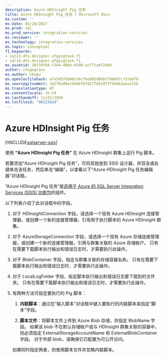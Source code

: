 ```yaml
---
description: Azure HDInsight Pig 任务
title: Azure HDInsight Pig 任务 | Microsoft Docs
ms.custom: ''
ms.date: 02/28/2017
ms.prod: sql
ms.prod_service: integration-services
ms.reviewer: ''
ms.technology: integration-services
ms.topic: conceptual
f1_keywords:
- sql13.dts.designer.afppigtask.f1
- sql14.dts.designer.afppigtask.f1
ms.assetid: 26f34f64-f344-486e-9190-acf71aef29a8
author: chugugrace
ms.author: chugu
ms.openlocfilehash: a7e5d57d54bc54cf6e905d66bf7d6687c737e070
ms.sourcegitcommit: 192f6a99e19e66f0f817fdb1977f564b2aaa133b
ms.translationtype: HT
ms.contentlocale: zh-CN
ms.lasthandoff: 11/25/2020
ms.locfileid: "96123624"
---
```

# <a name="azure-hdinsight-pig-task"></a>Azure HDInsight Pig 任务

[!INCLUDE[sqlserver-ssis](../../includes/applies-to-version/sqlserver-ssis.md)]


使用 **“Azure HDInsight Pig 任务”** 在 Azure HDInsight 群集上运行 Pig 脚本。
     
若要添加“Azure HDInsight Pig 任务”，可将其拖放到 SSIS 设计器，并双击或右键单击该任务，然后单击“编辑”，以查看以下“Azure HDInsight Pig 任务编辑器”对话框。  
  
“Azure HDInsight Pig 任务”是[适用于 Azure 的 SQL Server Integration Services (SSIS) 功能包](../../integration-services/azure-feature-pack-for-integration-services-ssis.md)的组件。
  
 以下列表介绍了此对话框中的字段。  
  
1.  对于 HDInsightConnection 字段，请选择一个现有 Azure HDInsight 连接管理器，或创建一个新的连接管理器，引用用于执行脚本的 Azure HDInsight 群集。
  
2.  对于 AzureStorageConnection 字段，请选择一个现有 Azure 存储连接管理器，或创建一个新的连接管理器，引用与群集关联的 Azure 存储帐户。 只有在需要下载脚本执行输出和错误日志时，才需要执行此操作。
 
3.  对于 BlobContainer 字段，指定与群集关联的存储容器名称。 只有在需要下载脚本执行输出和错误日志时，才需要执行此操作。
  
4.  对于 LocalLogFolder 字段，指定脚本执行输出和错误日志要下载到的文件夹。 只有在需要下载脚本执行输出和错误日志时，才需要执行此操作。   
  
5.  有两种方法可指定要执行的 Pig 脚本：
  
    1.  **内联脚本**：通过在“输入脚本”对话框中键入要执行的内联脚本来指定“脚本”字段。
  
    2.  **脚本文件**：将脚本文件上传到 Azure Blob 存储，并指定 BlobName 字段。 如果该 blob 不在默认存储帐户或与 HDInsight 群集关联的容器中，则必须指定 ExternalStorageAccountName 和 ExternalBlobContainer 字段。 对于外部 blob，请确保它已配置为可公开访问。  
  
     如果同时指定两者，则使用脚本文件并忽略内联脚本。
